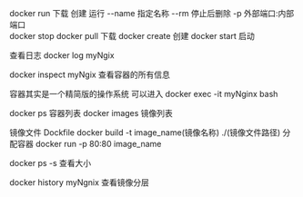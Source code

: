 docker run  下载 创建  运行
--name  指定名称
--rm  停止后删除 
-p  外部端口:内部端口   
docker stop
docker pull 下载 
docker create 创建
docker start 启动

查看日志 
docker log myNgix

docker inspect myNgix 查看容器的所有信息

容器其实是一个精简版的操作系统  可以进入
docker exec -it myNginx bash

docker ps 容器列表
docker images 镜像列表

镜像文件 Dockfile
docker build -t image_name(镜像名称) ./(镜像文件路径)
分配容器
 docker run -p 80:80 image_name
 
 
 docker ps -s  查看大小
 
 docker history myNgnix 查看镜像分层



